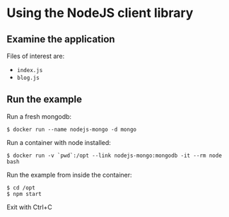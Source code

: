 # Using the NodeJS client library

## Examine the application

Files of interest are:

* `index.js`
* `blog.js`

## Run the example

Run a fresh mongodb:

    $ docker run --name nodejs-mongo -d mongo

Run a container with node installed:

    $ docker run -v `pwd`:/opt --link nodejs-mongo:mongodb -it --rm node bash

Run the example from inside the container:

    $ cd /opt
    $ npm start

Exit with Ctrl+C
